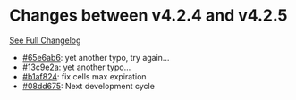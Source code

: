 # Changes between v4.2.4 and v4.2.5

[See Full Changelog](https://github.com/pydio/cells/compare/v4.2.4...v4.2.5)

- [#65e6ab6](https://github.com/pydio/cells/commit/65e6ab6827b456866379bbaf201fae015086902e): yet another typo, try again...
- [#13c9e2a](https://github.com/pydio/cells/commit/13c9e2a38cfd6ceea20904bb98167bf904c65c34): yet another typo...
- [#b1af824](https://github.com/pydio/cells/commit/b1af824802dac61dd32808eb19f530a27b1e3332): fix cells max expiration
- [#08dd675](https://github.com/pydio/cells/commit/08dd67561fc3090892d9f3b3ffdb02c670b6edd6): Next development cycle
